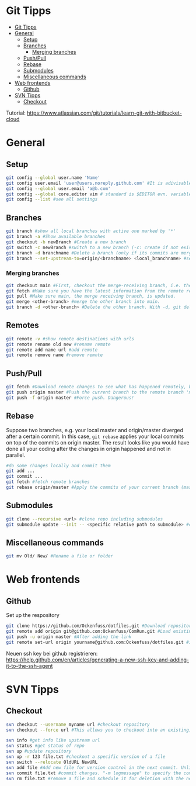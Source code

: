# Git Tipps

<!-- @import "[TOC]" {cmd="toc" depthFrom=1 depthTo=6 orderedList=false} -->

<!-- code_chunk_output -->

- [Git Tipps](#-git-tipps)
- [General](#-general)
  - [Setup](#-setup)
  - [Branches](#-branches)
    - [Merging branches](#-merging-branches)
  - [Push/Pull](#-pushpull)
  - [Rebase](#-rebase)
  - [Submodules](#-submodules)
  - [Miscellaneous commands](#-miscellaneous-commands)
- [Web frontends](#-web-frontends)
  - [Github](#-github)
- [SVN Tipps](#-svn-tipps)
  - [Checkout](#-checkout)

<!-- /code_chunk_output -->



Tutorial: https://www.atlassian.com/git/tutorials/learn-git-with-bitbucket-cloud

# General

## Setup
```bash
git config --global user.name 'Name'
git config user.email 'user@users.noreply.github.com' #It is adivisable to use the provided noreply address, if you want to push to Github
git config --global user.email 'a@b.com'
git config --global core.editor vim # standard is $EDITOR evn. variable
git config --list #see all settings
```

## Branches
```bash
git branch #show all local branches with active one marked by '*'
git branch -a #Show available branches
git checkout -b newBranch #Create a new branch
git switch -c newBranch #switch to a new branch (-c: create if not existent). Your unstaged changes will be taken with you to the new branch. Like git checkout <branchname>.
git branch -d branchname #Delete a branch (only if its commits are merged in another branch before)
git branch --set-upstream-to=origin/<branchname> <local_branchname> #set the local branch to track a remote branch. This way, you don't have to type 'git pull <remote> <local> everytime'
```

### Merging branches
```bash
git checkout main #First, checkout the merge-receiving branch, i.e. the branch you want to have a merge commit introducing the changes from the other branch.
git fetch #Make sure you have the latest information from the remote repository
git pull #Make sure main, the merge receiving branch, is updated.
git merge <other-branch> #merge the other branch into main.
git branch -d <other-branch> #Delete the other branch. With -d, git deletes only if everything is merged into main. (-D would delete in every case - dangerous!)
```

## Remotes
```bash
git remote -v #show remote destinations with urls
git remote rename old new #rename remote
git remote add name url #add remote
git remote remove name #remove remote

```

## Push/Pull
```bash
git fetch #Download remote changes to see what has happened remotely, but do not touch the state of your local content.
git push origin master #Push the current branch to the remote branch 'master' on the remote repository 'origin' ('origin' is just a name for the remote url and can be customized)
git push -f origin master #Force push. Dangerous!
```
## Rebase
Suppose two branches, e.g. your local master and origin/master diverged after a certain commit. In this case, `git rebase` applies your local commits on top of the commits on origin master. The result looks like you would have done all your coding after the changes in origin happened and not in parallel.
```bash
#do some changes locally and commit them
git add ...
git commit ...
git fetch #fetch remote branches
git rebase origin/master #Apply the commits of your current branch (master) on top of origin/master
```

## Submodules
```bash
git clone --recursive <url> #clone repo including submodules
git submodule update --init -- <specific relative path to submodule> #clone only one specific submodule
```

## Miscellaneous commands
```bash
git mv Old/ New/ #Rename a file or folder
```




# Web frontends
## Github
Set up the respository
```bash
git clone https://github.com/Ockenfuss/dotfiles.git #Download repository from github, or alternatively:
git remote add origin git@github.com:Ockenfuss/ComRun.git #Load existing repository to github (create an empty repository there first)
git push -u origin master #After adding the link
git remote set-url origin yourname@github.com:Ockenfuss/dotfiles.git #if we want to change e.g. from https to ssh
```


Neuen ssh key bei github registrieren:
https://help.github.com/en/articles/generating-a-new-ssh-key-and-adding-it-to-the-ssh-agent


# SVN Tipps
## Checkout
```bash
svn checkout --username myname url #checkout repository
svn checkout --force url #This allows you to checkout into an existing, unversioned folder structure. Any differences to the repo will be visible as "local changes" after the checkout, which you can either commit or revert to the version of the repo.
```
```bash
svn info #get info like upstream url
svn status #get status of repo
svn up #update repository
svn up -r 123 file.txt #checkout a specific version of a file
svn switch --relocate OldURL NewURL
svn add file #Add new file for version control in the next commit. Unlike in git, this has to be done only when adding the file for the first time.
svn commit file.txt #commit changes. "-m logmessage" to specify the commit message
svn rm file.txt #remove a file and schedule it for deletion with the next commit
```
